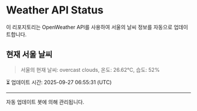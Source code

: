 
# Weather API Status

이 리포지토리는 OpenWeather API를 사용하여 서울의 날씨 정보를 자동으로 업데이트합니다.

## 현재 서울 날씨
> 서울의 현재 날씨: overcast clouds, 온도: 26.62°C, 습도: 52%

⏳ 업데이트 시간: 2025-09-27 06:55:31 (UTC)

---
자동 업데이트 봇에 의해 관리됩니다.
